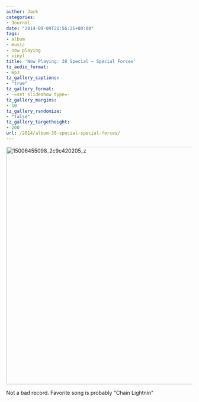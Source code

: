 ```yaml
---
author: Jack
categories:
- Journal
date: "2014-09-09T21:56:21+00:00"
tags:
- album
- music
- now playing
- vinyl
title: 'Now Playing: 38 Special – Special Forces'
tz_audio_format:
- mp3
tz_gallery_captions:
- "true"
tz_gallery_format:
- -=set slideshow type=-
tz_gallery_margins:
- 10
tz_gallery_randomize:
- "false"
tz_gallery_targetheight:
- 200
url: /2014/album-38-special-special-forces/
---
```


[<img class="alignnone size-full wp-image-3522" src="/img/2014/09/15006455098_2c9c420205_z.jpg" alt="15006455098_2c9c420205_z" width="640" height="640" srcset="/img/2014/09/15006455098_2c9c420205_z.jpg 640w, /img/2014/09/15006455098_2c9c420205_z-150x150.jpg 150w, /img/2014/09/15006455098_2c9c420205_z-300x300.jpg 300w" sizes="(max-width: 640px) 100vw, 640px" />][1]

Not a bad record. Favorite song is probably "Chain Lightnin"

 [1]: /img/2014/09/15006455098_2c9c420205_z.jpg
